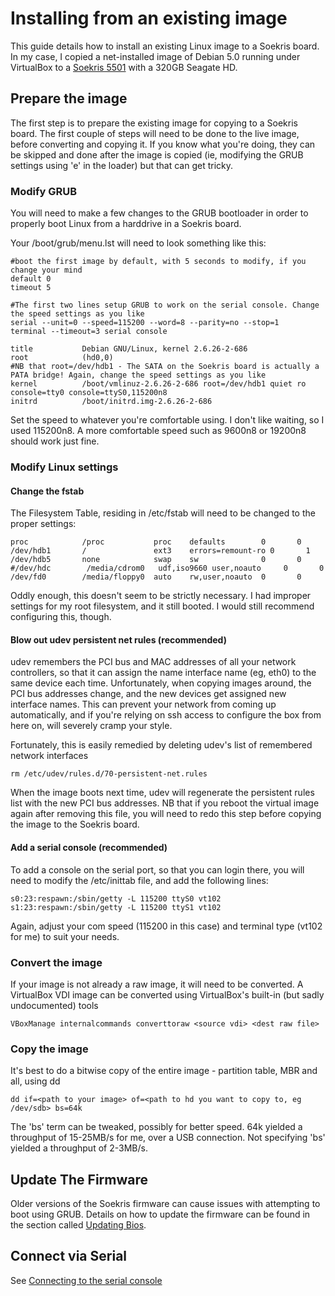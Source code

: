 # Installing from an existing image

This guide details how to install an existing Linux image to a Soekris board. In my case, I copied a net-installed image of Debian 5.0 running under VirtualBox to a [Soekris 5501](Net5501.md "Net5501") with a 320GB Seagate HD.

## Prepare the image

The first step is to prepare the existing image for copying to a Soekris board. The first couple of steps will need to be done to the live image, before converting and copying it. If you know what you're doing, they can be skipped and done after the image is copied (ie, modifying the GRUB settings using 'e' in the loader) but that can get tricky.

### Modify GRUB

You will need to make a few changes to the GRUB bootloader in order to properly boot Linux from a harddrive in a Soekris board.

Your /boot/grub/menu.lst will need to look something like this:

```
#boot the first image by default, with 5 seconds to modify, if you change your mind
default 0
timeout 5

#The first two lines setup GRUB to work on the serial console. Change the speed settings as you like
serial --unit=0 --speed=115200 --word=8 --parity=no --stop=1
terminal --timeout=3 serial console

title           Debian GNU/Linux, kernel 2.6.26-2-686
root            (hd0,0)
#NB that root=/dev/hdb1 - The SATA on the Soekris board is actually a PATA bridge! Again, change the speed settings as you like
kernel          /boot/vmlinuz-2.6.26-2-686 root=/dev/hdb1 quiet ro console=tty0 console=ttyS0,115200n8
initrd          /boot/initrd.img-2.6.26-2-686
```

Set the speed to whatever you're comfortable using. I don't like waiting, so I used 115200n8. A more comfortable speed such as 9600n8 or 19200n8 should work just fine.

###  Modify Linux settings

####  Change the fstab

The Filesystem Table, residing in /etc/fstab will need to be changed to the proper settings:

```
proc            /proc           proc    defaults        0       0 
/dev/hdb1       /               ext3    errors=remount-ro 0       1
/dev/hdb5       none            swap    sw              0       0
#/dev/hdc        /media/cdrom0   udf,iso9660 user,noauto     0       0
/dev/fd0        /media/floppy0  auto    rw,user,noauto  0       0 
```

Oddly enough, this doesn't seem to be strictly necessary. I had improper settings for my root filesystem, and it still booted. I would still recommend configuring this, though.

####  Blow out udev persistent net rules (recommended)

udev remembers the PCI bus and MAC addresses of all your network controllers, so that it can assign the name interface name (eg, eth0) to the same device each time. Unfortunately, when copying images around, the PCI bus addresses change, and the new devices get assigned new interface names. This can prevent your network from coming up automatically, and if you're relying on ssh access to configure the box from here on, will severely cramp your style.

Fortunately, this is easily remedied by deleting udev's list of remembered network interfaces

```
rm /etc/udev/rules.d/70-persistent-net.rules

```

When the image boots next time, udev will regenerate the persistent rules list with the new PCI bus addresses. NB that if you reboot the virtual image again after removing this file, you will need to redo this step before copying the image to the Soekris board.

#### Add a serial console (recommended)

To add a console on the serial port, so that you can login there, you will need to modify the /etc/inittab file, and add the following lines:

```
s0:23:respawn:/sbin/getty -L 115200 ttyS0 vt102
s1:23:respawn:/sbin/getty -L 115200 ttyS1 vt102
```

Again, adjust your com speed (115200 in this case) and terminal type (vt102 for me) to suit your needs.

### Convert the image

If your image is not already a raw image, it will need to be converted. A VirtualBox VDI image can be converted using VirtualBox's built-in (but sadly undocumented) tools

```
VBoxManage internalcommands converttoraw <source vdi> <dest raw file>
```

###  Copy the image

It's best to do a bitwise copy of the entire image - partition table, MBR and all, using dd

```
dd if=<path to your image> of=<path to hd you want to copy to, eg /dev/sdb> bs=64k

```

The 'bs' term can be tweaked, possibly for better speed. 64k yielded a throughput of 15-25MB/s for me, over a USB connection. Not specifying 'bs' yielded a throughput of 2-3MB/s.

##  Update The Firmware

Older versions of the Soekris firmware can cause issues with attempting to boot using GRUB. Details on how to update the firmware can be found in the section called [Updating Bios](Updating_Bios.md "Updating Bios").

##  Connect via Serial

See [Connecting to the serial console](Connecting_to_the_serial_console.md "Connecting to the serial console")
